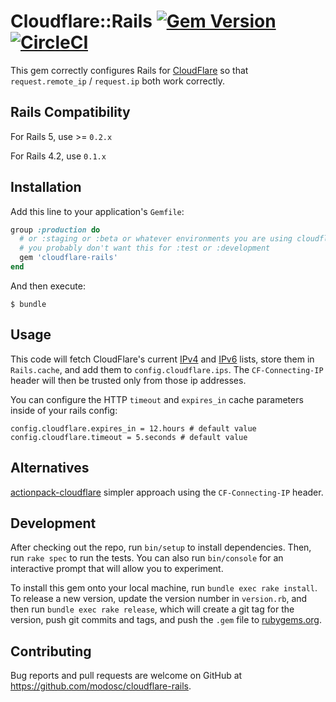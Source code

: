 # Cloudflare::Rails [![Gem Version](https://badge.fury.io/rb/cloudflare-rails.svg)](https://badge.fury.io/rb/cloudflare-rails) [![CircleCI](https://circleci.com/gh/modosc/cloudflare-rails/tree/master.svg?style=shield)](https://circleci.com/gh/modosc/cloudflare-rails/tree/master)
This gem correctly configures Rails for [CloudFlare](https://www.cloudflare.com) so that `request.remote_ip` / `request.ip` both work correctly.

## Rails Compatibility

For Rails 5, use >= `0.2.x`

For Rails 4.2, use `0.1.x`

## Installation

Add this line to your application's `Gemfile`:

```ruby
group :production do
  # or :staging or :beta or whatever environments you are using cloudflare in.
  # you probably don't want this for :test or :development
  gem 'cloudflare-rails'
end
```

And then execute:

    $ bundle

## Usage

This code will fetch CloudFlare's current [IPv4](https://www.cloudflare.com/ips-v4) and [IPv6](https://www.cloudflare.com/ips-v6) lists, store them in `Rails.cache`, and add them to `config.cloudflare.ips`. The `CF-Connecting-IP` header will then be trusted only from those ip addresses.

You can configure the HTTP `timeout` and `expires_in` cache parameters inside of your rails config:
```
config.cloudflare.expires_in = 12.hours # default value
config.cloudflare.timeout = 5.seconds # default value
```

## Alternatives

[actionpack-cloudflare](https://github.com/customink/actionpack-cloudflare) simpler approach using the `CF-Connecting-IP` header. 

## Development

After checking out the repo, run `bin/setup` to install dependencies. Then, run `rake spec` to run the tests. You can also run `bin/console` for an interactive prompt that will allow you to experiment.

To install this gem onto your local machine, run `bundle exec rake install`. To release a new version, update the version number in `version.rb`, and then run `bundle exec rake release`, which will create a git tag for the version, push git commits and tags, and push the `.gem` file to [rubygems.org](https://rubygems.org).

## Contributing

Bug reports and pull requests are welcome on GitHub at https://github.com/modosc/cloudflare-rails.
